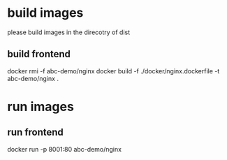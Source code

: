 
# build images

please build images in the direcotry of dist

## build frontend

docker rmi -f abc-demo/nginx
docker build -f ./docker/nginx.dockerfile -t abc-demo/nginx .

# run images

## run frontend

docker run -p 8001:80 abc-demo/nginx
